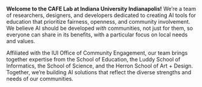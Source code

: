 <!-- Ai -->
<!-- Do not remove any tags, just edit the text in between -->

**Welcome to the CAFE Lab at Indiana University Indianapolis!** We’re a team of researchers, designers, and developers dedicated to creating AI tools for education that prioritize fairness, openness, and community involvement. We believe AI should be developed *with* communities, not just for them, so everyone can share in its benefits, with a particular focus on local needs and values.

Affiliated with the IUI Office of Community Engagement, our team brings together expertise from the School of Education, the Luddy School of Informatics, the School of Science, and the Herron School of Art + Design. Together, we’re building AI solutions that reflect the diverse strengths and needs of our communities.
